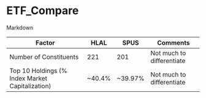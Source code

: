 # ETF_Compare
Markdown


|                     Factor                      |  HLAL  |  SPUS   |         Comments          |
|-------------------------------------------------|--------|---------|---------------------------|
| Number of Constituents                          | 221    | 201     | Not much to differentiate |
| Top 10 Holdings (% Index Market Capitalization) | ~40.4% | ~39.97% | Not much to differentiate |

